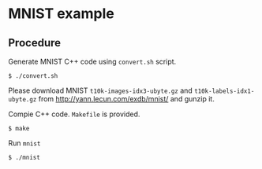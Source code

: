 # MNIST example

## Procedure

Generate MNIST C++ code using `convert.sh` script.

```
$ ./convert.sh
```

Please download MNIST `t10k-images-idx3-ubyte.gz` and `t10k-labels-idx1-ubyte.gz` from http://yann.lecun.com/exdb/mnist/ and gunzip it.

Compie C++ code. `Makefile` is provided.

```
$ make
```

Run `mnist`

```
$ ./mnist
```
